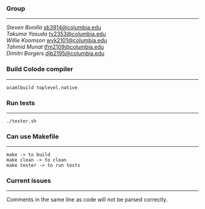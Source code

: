 ### Group
------
*Steven Bonilla*					sb3914@columbia.edu<br>
*Takuma Yasuda*						ty2353@columbia.edu<br>
*Willie Koomson*					wvk2101@columbia.edu<br>
*Tahmid Munat*						tfm2109@columbia.edu<br>
*Dimitri Borgers*					djb2195@columbia.edu

### Build Colode compiler
------
	ocamlbuild toplevel.native

### Run tests
------
	./tester.sh

### Can use Makefile
------
    make -> to build
    make clean -> to clean
    make tester -> to run tests

### Current issues
------
Comments in the same line as code will not be parsed correctly.
